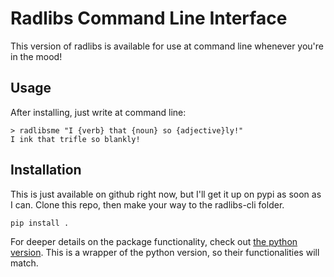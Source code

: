 # Radlibs Command Line Interface

This version of radlibs is available for use at command line whenever you're in the mood!

## Usage

After installing, just write at command line:

```
> radlibsme "I {verb} that {noun} so {adjective}ly!"
I ink that trifle so blankly!
```

## Installation

This is just available on github right now, but I'll get it up on pypi as soon as I can. Clone this repo, then make your way to the radlibs-cli folder.

```
pip install .
```

For deeper details on the package functionality, check out [the python version](https://github.com/skirmer/radlibs). This is a wrapper of the python version, so their functionalities will match.
